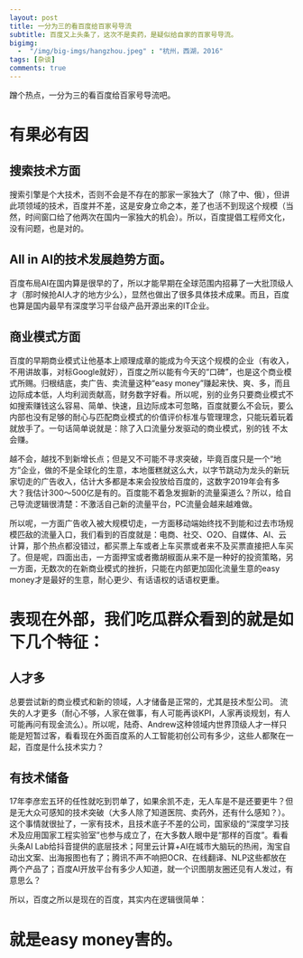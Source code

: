 ```yaml
---
layout: post
title: 一分为三的看百度给百家号导流
subtitle: 百度又上头条了，这次不是卖药，是疑似给自家的百家号导流。
bigimg: 
  -  "/img/big-imgs/hangzhou.jpeg" : "杭州，西湖，2016"
tags: [杂谈]
comments: true
---
```


蹭个热点，一分为三的看百度给百家号导流吧。

# 有果必有因

## 搜索技术方面

搜索引擎是个大技术，否则不会是不存在的那家一家独大了（除了中、俄），但讲此项领域的技术，百度并不差，这是安身立命之本，差了也活不到现这个规模（当然，时间窗口给了他两次在国内一家独大的机会）。所以，百度提倡工程师文化，没有问题，也是对的。

## All in AI的技术发展趋势方面。

百度布局AI在国内算是很早的了，所以才能早期在全球范围内招募了一大批顶级人才（那时候抢AI人才的地方少么），显然也做出了很多具体技术成果。而且，百度也算是国内最早有深度学习平台级产品开源出来的IT企业。

## 商业模式方面

百度的早期商业模式让他基本上顺理成章的能成为今天这个规模的企业（有收入，不用讲故事，对标Google就好），百度之所以能有今天的“口碑”，也是这个商业模式所赐。归根结底，卖广告、卖流量这种“easy money”赚起来快、爽、多，而且边际成本低，人均利润贡献高，财务数字好看。所以呢，别的业务只要商业模式不如搜索赚钱这么容易、简单、快速，且边际成本可忽略，百度就要么不会玩，要么内部也没有足够的耐心与匹配商业模式的价值评价标准与管理理念，只能玩着玩着就放手了。一句话简单说就是：除了入口流量分发驱动的商业模式，别的钱 不太会赚。

越不会，越找不到新增长点；但是又不可能不寻求突破，毕竟百度只是一个“地方”企业，做的不是全球化的生意，本地蛋糕就这么大，以字节跳动为龙头的新玩家切走的广告收入，估计大多都是本来会投放给百度的，这数字2019年会有多大？我估计300～500亿是有的。百度能不着急发掘新的流量渠道么？所以，给自己导流逻辑很清楚：不激活自己新的流量平台，PC流量会越来越难做。

所以呢，一方面广告收入被大规模切走，一方面移动端始终找不到能和过去市场规模匹敌的流量入口，我们看到的百度就是：电商、社交、O2O、自媒体、AI、云计算，那个热点都没错过，都买票上车或者上车买票或者来不及买票直接把人车买了。但是呢，四面出击，一方面押宝或者撒胡椒面从来不是一种好的投资策略，另一方面，无数次的在新商业模式的挫折，只能在内部更加固化流量生意的easy money才是最好的生意，耐心更少、有话语权的话语权更重。

# 表现在外部，我们吃瓜群众看到的就是如下几个特征：

## 人才多

总要尝试新的商业模式和新的领域，人才储备是正常的，尤其是技术型公司。
流失的人才更多（耐心不够，人家在做事，有人可能再谈KPI，人家再谈规划，有人可能再问有现金流么）。所以呢，陆奇、Andrew这种领域内世界顶级人才一样只能是短暂过客，看看现在外面百度系的人工智能初创公司有多少，这些人都聚在一起，百度是什么技术实力？

## 有技术储备

17年李彦宏五环的任性就吃到罚单了，如果余凯不走，无人车是不是还要更牛？但是无大众可感知的技术突破（大多人除了知道医院、卖药外，还有什么感知？）。
这个事情就很扯了，一家有技术，且技术底子不差的公司，国家级的“深度学习技术及应用国家工程实验室”也参与成立了，在大多数人眼中是“那样的百度”。看看头条AI Lab给抖音提供的底层技术；阿里云计算+AI在城市大脑玩的热闹，淘宝自动出文案、出海报图也有了；腾讯不声不响把OCR、在线翻译、NLP这些都放在两个产品了；百度AI开放平台有多少人知道，就一个识图朋友圈还见有人发过，有意思么？

所以，百度之所以是现在的百度，其实内在逻辑很简单：

# 就是easy money害的。